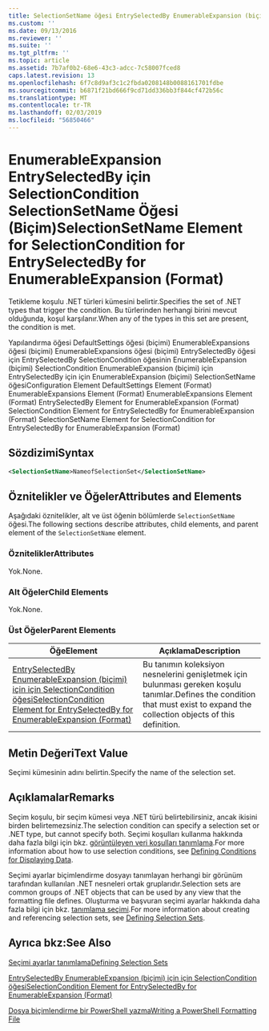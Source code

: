 ```yaml
---
title: SelectionSetName öğesi EntrySelectedBy EnumerableExpansion (biçimi) için için SelectionCondition için | Microsoft Docs
ms.custom: ''
ms.date: 09/13/2016
ms.reviewer: ''
ms.suite: ''
ms.tgt_pltfrm: ''
ms.topic: article
ms.assetid: 7b7af0b2-68e6-43c3-adcc-7c58007fced8
caps.latest.revision: 13
ms.openlocfilehash: 6f7c8d9af3c1c2fbda0208148b0088161701fdbe
ms.sourcegitcommit: b6871f21bd666f9cd71dd336bb3f844cf472b56c
ms.translationtype: MT
ms.contentlocale: tr-TR
ms.lasthandoff: 02/03/2019
ms.locfileid: "56850466"
---
```

# <a name="selectionsetname-element-for-selectioncondition-for-entryselectedby-for-enumerableexpansion-format"></a><span data-ttu-id="a0e52-102">EnumerableExpansion EntrySelectedBy için SelectionCondition SelectionSetName Öğesi (Biçim)</span><span class="sxs-lookup"><span data-stu-id="a0e52-102">SelectionSetName Element for SelectionCondition for EntrySelectedBy for EnumerableExpansion (Format)</span></span>

<span data-ttu-id="a0e52-103">Tetikleme koşulu .NET türleri kümesini belirtir.</span><span class="sxs-lookup"><span data-stu-id="a0e52-103">Specifies the set of .NET types that trigger the condition.</span></span> <span data-ttu-id="a0e52-104">Bu türlerinden herhangi birini mevcut olduğunda, koşul karşılanır.</span><span class="sxs-lookup"><span data-stu-id="a0e52-104">When any of the types in this set are present, the condition is met.</span></span>

<span data-ttu-id="a0e52-105">Yapılandırma öğesi DefaultSettings öğesi (biçimi) EnumerableExpansions öğesi (biçimi) EnumerableExpansions öğesi (biçimi) EntrySelectedBy öğesi için EntrySelectedBy SelectionCondition öğesinin EnumerableExpansion (biçimi) SelectionCondition EnumerableExpansion (biçimi) için EntrySelectedBy için için EnumerableExpansion (biçimi) SelectionSetName öğesi</span><span class="sxs-lookup"><span data-stu-id="a0e52-105">Configuration Element DefaultSettings Element (Format) EnumerableExpansions Element (Format) EnumerableExpansions Element (Format) EntrySelectedBy Element for EnumerableExpansion (Format) SelectionCondition Element for EntrySelectedBy for EnumerableExpansion (Format) SelectionSetName Element for SelectionCondition for EntrySelectedBy for EnumerableExpansion (Format)</span></span>

## <a name="syntax"></a><span data-ttu-id="a0e52-106">Sözdizimi</span><span class="sxs-lookup"><span data-stu-id="a0e52-106">Syntax</span></span>

```xml
<SelectionSetName>NameofSelectionSet</SelectionSetName>
```

## <a name="attributes-and-elements"></a><span data-ttu-id="a0e52-107">Öznitelikler ve Öğeler</span><span class="sxs-lookup"><span data-stu-id="a0e52-107">Attributes and Elements</span></span>

<span data-ttu-id="a0e52-108">Aşağıdaki öznitelikler, alt ve üst öğenin bölümlerde `SelectionSetName` öğesi.</span><span class="sxs-lookup"><span data-stu-id="a0e52-108">The following sections describe attributes, child elements, and parent element of the `SelectionSetName` element.</span></span>

### <a name="attributes"></a><span data-ttu-id="a0e52-109">Öznitelikler</span><span class="sxs-lookup"><span data-stu-id="a0e52-109">Attributes</span></span>

<span data-ttu-id="a0e52-110">Yok.</span><span class="sxs-lookup"><span data-stu-id="a0e52-110">None.</span></span>

### <a name="child-elements"></a><span data-ttu-id="a0e52-111">Alt Öğeler</span><span class="sxs-lookup"><span data-stu-id="a0e52-111">Child Elements</span></span>

<span data-ttu-id="a0e52-112">Yok.</span><span class="sxs-lookup"><span data-stu-id="a0e52-112">None.</span></span>

### <a name="parent-elements"></a><span data-ttu-id="a0e52-113">Üst Öğeler</span><span class="sxs-lookup"><span data-stu-id="a0e52-113">Parent Elements</span></span>

|<span data-ttu-id="a0e52-114">Öğe</span><span class="sxs-lookup"><span data-stu-id="a0e52-114">Element</span></span>|<span data-ttu-id="a0e52-115">Açıklama</span><span class="sxs-lookup"><span data-stu-id="a0e52-115">Description</span></span>|
|-------------|-----------------|
|[<span data-ttu-id="a0e52-116">EntrySelectedBy EnumerableExpansion (biçimi) için için SelectionCondition öğesi</span><span class="sxs-lookup"><span data-stu-id="a0e52-116">SelectionCondition Element for EntrySelectedBy for EnumerableExpansion (Format)</span></span>](./selectioncondition-element-for-entryselectedby-for-enumerableexpansion-format.md)|<span data-ttu-id="a0e52-117">Bu tanımın koleksiyon nesnelerini genişletmek için bulunması gereken koşulu tanımlar.</span><span class="sxs-lookup"><span data-stu-id="a0e52-117">Defines the condition that must exist to expand the collection objects of this definition.</span></span>|

## <a name="text-value"></a><span data-ttu-id="a0e52-118">Metin Değeri</span><span class="sxs-lookup"><span data-stu-id="a0e52-118">Text Value</span></span>

<span data-ttu-id="a0e52-119">Seçimi kümesinin adını belirtin.</span><span class="sxs-lookup"><span data-stu-id="a0e52-119">Specify the name of the selection set.</span></span>

## <a name="remarks"></a><span data-ttu-id="a0e52-120">Açıklamalar</span><span class="sxs-lookup"><span data-stu-id="a0e52-120">Remarks</span></span>

<span data-ttu-id="a0e52-121">Seçim koşulu, bir seçim kümesi veya .NET türü belirtebilirsiniz, ancak ikisini birden belirtemezsiniz.</span><span class="sxs-lookup"><span data-stu-id="a0e52-121">The selection condition can specify a selection set or .NET type, but cannot specify both.</span></span> <span data-ttu-id="a0e52-122">Seçimi koşulları kullanma hakkında daha fazla bilgi için bkz. [görüntüleyen veri koşulları tanımlama](./defining-conditions-for-displaying-data.md).</span><span class="sxs-lookup"><span data-stu-id="a0e52-122">For more information about how to use selection conditions, see [Defining Conditions for Displaying Data](./defining-conditions-for-displaying-data.md).</span></span>

<span data-ttu-id="a0e52-123">Seçimi ayarlar biçimlendirme dosyayı tanımlayan herhangi bir görünüm tarafından kullanılan .NET nesneleri ortak gruplarıdır.</span><span class="sxs-lookup"><span data-stu-id="a0e52-123">Selection sets are common groups of .NET objects that can be used by any view that the formatting file defines.</span></span> <span data-ttu-id="a0e52-124">Oluşturma ve başvuran seçimi ayarlar hakkında daha fazla bilgi için bkz. [tanımlama seçimi](./defining-selection-sets.md).</span><span class="sxs-lookup"><span data-stu-id="a0e52-124">For more information about creating and referencing selection sets, see [Defining Selection Sets](./defining-selection-sets.md).</span></span>

## <a name="see-also"></a><span data-ttu-id="a0e52-125">Ayrıca bkz:</span><span class="sxs-lookup"><span data-stu-id="a0e52-125">See Also</span></span>

[<span data-ttu-id="a0e52-126">Seçimi ayarlar tanımlama</span><span class="sxs-lookup"><span data-stu-id="a0e52-126">Defining Selection Sets</span></span>](./defining-selection-sets.md)

[<span data-ttu-id="a0e52-127">EntrySelectedBy EnumerableExpansion (biçimi) için için SelectionCondition öğesi</span><span class="sxs-lookup"><span data-stu-id="a0e52-127">SelectionCondition Element for EntrySelectedBy for EnumerableExpansion (Format)</span></span>](./selectioncondition-element-for-entryselectedby-for-enumerableexpansion-format.md)

[<span data-ttu-id="a0e52-128">Dosya biçimlendirme bir PowerShell yazma</span><span class="sxs-lookup"><span data-stu-id="a0e52-128">Writing a PowerShell Formatting File</span></span>](./writing-a-powershell-formatting-file.md)
